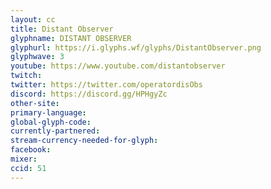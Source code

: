 ```yaml
---
layout: cc
title: Distant Observer
glyphname: DISTANT OBSERVER
glyphurl: https://i.glyphs.wf/glyphs/DistantObserver.png
glyphwave: 3
youtube: https://www.youtube.com/distantobserver
twitch: 
twitter: https://twitter.com/operatordisObs
discord: https://discord.gg/HPHgyZc
other-site: 
primary-language: 
global-glyph-code: 
currently-partnered: 
stream-currency-needed-for-glyph: 
facebook: 
mixer: 
ccid: 51
---
```


